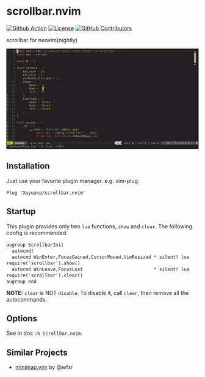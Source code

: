 # scrollbar.nvim
[![Github Action](https://img.shields.io/github/workflow/status/Xuyuanp/scrollbar.nvim/CI)](https://github.com/Xuyuanp/scrollbar.nvim/actions?query=workflow%3ACI)
[![License](https://img.shields.io/github/license/Xuyuanp/scrollbar.nvim)](https://opensource.org/licenses/Apache-2.0)
[![GitHub Contributors](https://img.shields.io/github/contributors/Xuyuanp/scrollbar.nvim)](https://github.com/Xuyuanp/scrollbar.nvim/graphs/contributors)

scrollbar for neovim(nightly)

![](doc/preview.gif)

## Installation

Just use your favorite plugin manager. e.g. vim-plug:

```vim
Plug 'Xuyuanp/scrollbar.nvim'
```

## Startup

This plugin provides only two `lua` functions, `show` and `clear`. The following config is recommended.

```vim
augroup ScrollbarInit
  autocmd!
  autocmd WinEnter,FocusGained,CursorMoved,VimResized * silent! lua require('scrollbar').show()
  autocmd WinLeave,FocusLost                          * silent! lua require('scrollbar').clear()
augroup end
```

**NOTE:** `clear` is NOT `disable`. To disable it, call `clear`, then remove all the autocommands.

## Options

See in doc `:h Scrollbar.nvim`.

## Similar Projects

* [minimap.vim](https://github.com/wfxr/minimap.vim) by @wfxr
